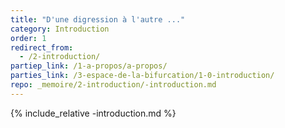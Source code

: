 ```yaml
---
title: "D'une digression à l'autre ..."
category: Introduction
order: 1
redirect_from:
  - /2-introduction/
partiep_link: /1-a-propos/a-propos/
parties_link: /3-espace-de-la-bifurcation/1-0-introduction/
repo: _memoire/2-introduction/-introduction.md
---
```

{% include_relative -introduction.md %}
